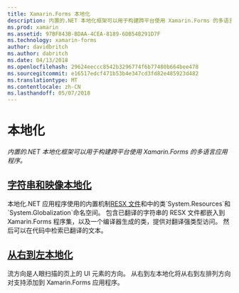 ```yaml
---
title: Xamarin.Forms 本地化
description: 内置的.NET 本地化框架可以用于构建跨平台使用 Xamarin.Forms 的多语言应用程序。
ms.prod: xamarin
ms.assetid: 97BF843B-BDAA-4CEA-8189-6DB54B291D7F
ms.technology: xamarin-forms
author: davidbritch
ms.author: dabritch
ms.date: 04/13/2018
ms.openlocfilehash: 29624eeccc8542b3296774f6b77480b664bee478
ms.sourcegitcommit: e16517edcf471b53b4e347cd3fd82e485923d482
ms.translationtype: MT
ms.contentlocale: zh-CN
ms.lasthandoff: 05/07/2018
---
```

# <a name="localization"></a>本地化

_内置的.NET 本地化框架可以用于构建跨平台使用 Xamarin.Forms 的多语言应用程序。_

## <a name="string-and-image-localizationtextmd"></a>[字符串和映像本地化](text.md)

本地化.NET 应用程序使用的内置机制[RESX 文件](http://msdn.microsoft.com/library/ekyft91f(v=vs.90).aspx)和中的类`System.Resources`和`System.Globalization`命名空间。 包含已翻译的字符串的 RESX 文件都嵌入到 Xamarin.Forms 程序集，以及一个编译器生成的类，提供对翻译强类型访问。 然后可以在代码中检索已翻译的文本。

## <a name="right-to-left-localizationright-to-leftmd"></a>[从右到左本地化](right-to-left.md)

流方向是人眼扫描的页上的 UI 元素的方向。 从右到左本地化将从右到左排列方向对支持添加到 Xamarin.Forms 应用程序。
